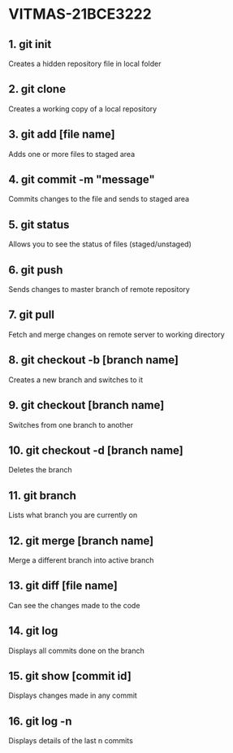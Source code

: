 # VITMAS-21BCE3222

## 1. git init
Creates a hidden repository file in local folder

## 2. git clone
Creates a working copy of a local repository

## 3. git add [file name]
Adds one or more files to staged area

## 4. git commit -m "message"
Commits changes to the file and sends to staged area

## 5. git status
Allows you to see the status of files (staged/unstaged)

## 6. git push
Sends changes to master branch of remote repository

## 7. git pull
Fetch and merge changes on remote server to working directory

## 8. git checkout -b [branch name]
Creates a new branch and switches to it

## 9. git checkout [branch name]
Switches from one branch to another

## 10.  git checkout -d [branch name]
Deletes the branch

## 11. git branch
Lists what branch you are currently on

## 12. git merge [branch name]
Merge a different branch into active branch

## 13. git diff [file name]
Can see the changes made to the code

## 14. git log
Displays all commits done on the branch

## 15. git show [commit id]
Displays changes made in any commit

## 16. git log -n
Displays details of the last n commits
